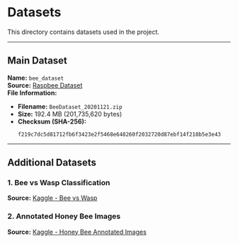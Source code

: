 # Datasets

This directory contains datasets used in the project.

---

## Main Dataset
**Name:** `bee_dataset`  
**Source:** [Raspbee Dataset](https://raspbee.de/BeeDataset_20201121.zip)  
**File Information:**  
- **Filename:** `BeeDataset_20201121.zip`  
- **Size:** 192.4 MB (201,735,620 bytes)  
- **Checksum (SHA-256):**  
  ```text
  f219c7dc5d81712fb6f3423e2f5468e648260f2032720d87ebf14f218b5e3e43

---

## Additional Datasets

### 1. Bee vs Wasp Classification
**Source:** [Kaggle - Bee vs Wasp](https://www.kaggle.com/datasets/jerzydziewierz/bee-vs-wasp)

### 2. Annotated Honey Bee Images
**Source:** [Kaggle - Honey Bee Annotated Images](https://www.kaggle.com/datasets/jenny18/honey-bee-annotated-images)